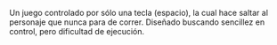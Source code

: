 ---
---

Un juego controlado por sólo una tecla (espacio), la cual hace saltar al personaje que nunca para de correr.
Diseñado buscando sencillez en control, pero dificultad de ejecución.
